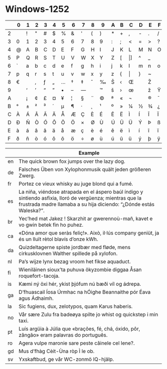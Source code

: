 # Windows-1252

| |0|1|2|3|4|5|6|7|8|9|A|B|C|D|E|F|
|-|-|-|-|-|-|-|-|-|-|-|-|-|-|-|-|-|
|2| |!|"|#|$|%|&|'|(|)|*|+|,|-|.|/|
|3|0|1|2|3|4|5|6|7|8|9|:|;|<|=|>|?|
|4|@|A|B|C|D|E|F|G|H|I|J|K|L|M|N|O|
|5|P|Q|R|S|T|U|V|W|X|Y|Z|[|\\|]|^|_|
|6|`|a|b|c|d|e|f|g|h|i|j|k|l|m|n|o|
|7|p|q|r|s|t|u|v|w|x|y|z|{|\||}|~| |
|8|€| |‚|ƒ|„|…|†|‡|ˆ|‰|Š|‹|Œ| |Ž| |
|9| |‘|’|“|”|•|–|—| |™|š|›|œ| |ž|Ÿ|
|A| |¡|¢|£|¤|¥|¦|§|¨|©|ª|«|¬|­|®|¯|
|B|°|±|²|³|´|µ|¶|·|¸|¹|º|»|¼|½|¾|¿|
|C|À|Á|Â|Ã|Ä|Å|Æ|Ç|È|É|Ê|Ë|Ì|Í|Î|Ï|
|D|Ð|Ñ|Ò|Ó|Ô|Õ|Ö|×|Ø|Ù|Ú|Û|Ü|Ý|Þ|ß|
|E|à|á|â|ã|ä|å|æ|ç|è|é|ê|ë|ì|í|î|ï|
|F|ð|ñ|ò|ó|ô|õ|ö|÷|ø|ù|ú|û|ü|ý|þ|ÿ|

| |Example
|-|-
|en|The quick brown fox jumps over the lazy dog.
|de|Falsches Üben von Xylophonmusik quält jeden größeren Zwerg.
|fr|Portez ce vieux whisky au juge blond qui a fumé.
|es|La niña, viéndose atrapada en el áspero baúl índigo y sintiendo asfixia, lloró de vergüenza; mientras que la frustrada madre llamaba a su hija diciendo: “¿Dónde estás Waleska?”.
|br|Yec’hed mat Jakez ! Skarzhit ar gwerennoù-mañ, kavet e vo gwin betek fin ho puhez.
|ca|«Dóna amor que seràs feliç!». Això, il·lús company geniüt, ja és un lluït rètol blavís d’onze kWh.
|da|Quizdeltagerne spiste jordbær med fløde, mens cirkusklovnen Walther spillede på xylofon.
|nl|Pa’s wijze lynx bezag vroom het fikse aquaduct.
|fi|Wieniläinen sioux’ta puhuva ökyzombie diggaa Åsan roquefort-tacoja.
|is|Kæmi ný öxi hér, ykist þjófum nú bæði víl og ádrepa.
|ga|D’fhuascail Íosa Úrmhac na hÓighe Beannaithe pór Éava agus Ádhaimh.
|la|Sic fugiens, dux, zelotypos, quam Karus haberis.
|no|Vår sære Zulu fra badeøya spilte jo whist og quickstep i min taxi.
|pt|Luís argüia à Júlia que «brações, fé, chá, óxido, pôr, zângão» eram palavras do português.
|ro|Agera vulpe maronie sare peste câinele cel lene?.
|gd|Mus d’fhàg Cèit-Ùna ròp Ì le ob.
|sv|Yxskaftbud, ge vår WC-zonmö IQ-hjälp.